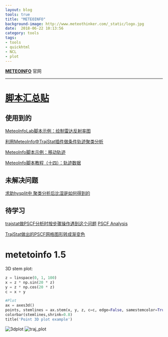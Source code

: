 ```yaml
---
layout: blog
tools: true
title: "METEOINFO"
background-image: http://www.meteothinker.com/_static/logo.jpg
date:  2018-06-22 10:13:56
category: tools
tags:
- tools
- quickhtml
- NCL
- plot
---
```


**[METEOINFO](http://www.meteothinker.com/)** 官网


----

# **[脚本汇总贴](http://bbs.06climate.com/forum.php?mod=viewthread&tid=36151&extra=page%3D1)**

## 使用到的

[MeteoInfoLab脚本示例：绘制雷达反射率图](http://bbs.06climate.com/forum.php?mod=viewthread&tid=59768&extra=page%3D1)

[利用MeteoInfo中TrajStat插件做条件轨迹聚类分析](http://bbs.06climate.com/forum.php?mod=viewthread&tid=37332&extra=page%3D1)

[MeteoInfo脚本示例：移动轨迹](http://bbs.06climate.com/forum.php?mod=viewthread&tid=31797&extra=&page=1)

[MeteoInfo脚本教程（十四）：轨迹数据](http://bbs.06climate.com/forum.php?mod=viewthread&tid=31437&extra=page%3D2)
## 未解决问题

[求助hysplit中 聚类分析后比湿是如何得到的](http://bbs.06climate.com/forum.php?mod=viewthread&tid=24760&extra=page%3D1&page=1)

## 待学习

[trajstat做PSCF分析时按步骤操作遇到这个问题](http://bbs.06climate.com/forum.php?mod=viewthread&tid=61535&extra=page%3D2)
[PSCF Analysis](http://www.meteothinker.com/docs/trajstat/pscf.html)

[TrajStat做出的PSCF网格图形转成渐变色 ](http://bbs.06climate.com/forum.php?mod=viewthread&tid=31305&extra=page%3D1)

# metetoinfo 1.5

3D stem plot:
```python
z = linspace(0, 1, 100)
x = z * np.sin(20 * z)
y = z * np.cos(20 * z)
c = x + y

#Plot
ax = axes3d()
points, stemlines = ax.stem(x, y, z, c=c, edge=False, samestemcolor=True)
colorbar(stemlines,shrink=0.8)
title('Point 3D plot example')
```
![3dplot](http://www.meteothinker.com/_images/stem3_1.png)
![traj_plot](https://raw.githubusercontent.com/xigrug/xigrug.github.io/master/picture/traj_multi_color_plot.png)
